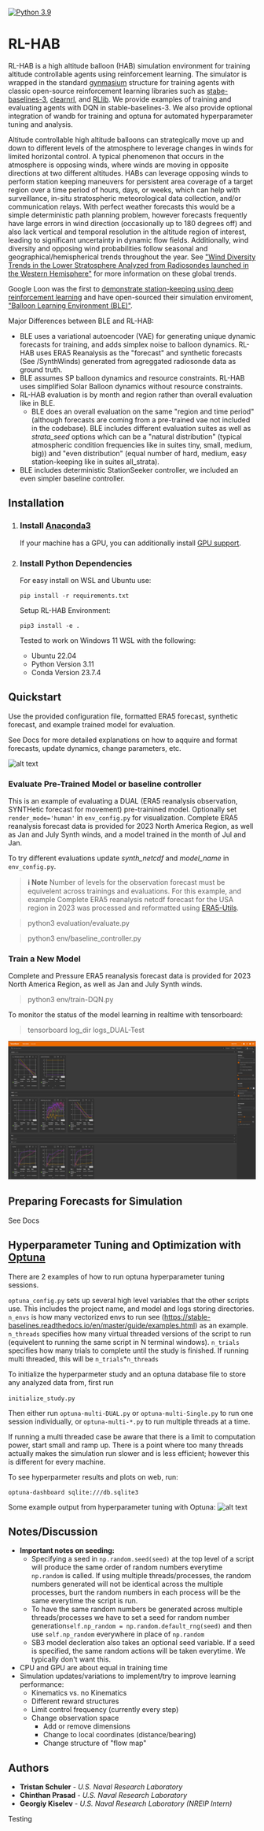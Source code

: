 [![Python 3.9](https://img.shields.io/badge/python-3.11-blue.svg)](https://www.python.org/downloads/release/python-390/)

# RL-HAB

RL-HAB is a high altitude balloon (HAB) simulation environment for training altitude controllable agents using reinforcement learning. The simulator is wrapped 
in the standard [gynmasium](https://gymnasium.farama.org/) structure for training agents with classic open-source reinforcement learning libraries
such as [stabe-baselines-3](https://stable-baselines3.readthedocs.io/en/master/), [clearnrl](https://docs.cleanrl.dev/), 
and [RLlib](https://docs.ray.io/en/latest/rllib/index.html). We provide examples of training and evaluating agents with 
DQN in stable-baselines-3.  We also provide optional integration of wandb for training and optuna for automated hyperparameter 
tuning and analysis.


Altitude controllable high altitude balloons can strategically move up and down to different levels of the atmosphere to leverage changes in winds for limited horizontal control. A typical phenomenon that occurs in the atmosphere is opposing winds, where winds are moving in opposite directions at two different altitudes. 
HABs can leverage opposing winds to perform station keeping maneuvers for persistent area coverage of a 
target region over a time period of hours, days, or weeks, which can help with surveillance, in-situ stratospheric meteorological 
data collection, and/or communication relays.  With perfect weather forecasts
this would be a simple deterministic path planning problem, however forecasts frequently have large errors in wind direction (occasionally up to 180 degrees off) 
and also lack vertical and temporal resolution in the altitude region of interest, leading to significant 
uncertainty in dynamic flow fields.  Additionally, wind diversity and opposing wind probabilities follow seasonal and geographical/hemispherical trends throughout the year. See ["Wind Diversity Trends in the Lower Stratosphere Analyzed from Radiosondes launched in the Western Hemisphere"](https://essopenarchive.org/doi/full/10.22541/essoar.173655479.95219548) for more information on these global trends. 

Google Loon was the first to [demonstrate station-keeping using deep reinforcement learning](https://www.nature.com/articles/s41586-020-2939-8) and have open-sourced their simulation enviroment, ["Balloon Learning Environment (BLE)"](https://balloon-learning-environment.readthedocs.io/en/latest/). 

Major Differences between BLE and RL-HAB:
  * BLE uses a variational autoencoder (VAE) for generating unique dynamic forecasts for training, and adds simplex noise to balloon dynamics. RL-HAB uses ERA5 Reanalysis as the "forecast" and synthetic forecasts (See /SynthWinds) generated from agreggated radiosonde data as ground truth.
  * BLE assumes SP balloon dynamics and resource constraints. RL-HAB uses simplified Solar Balloon dynamics without resource constraints.
  * RL-HAB evaluation is by month and region rather than overall evaluation like in BLE.
    * BLE does an overall evaluation on the same "region and time period" (although forecasts are coming from a pre-trained vae not included in the codebase). BLE includes different evaluation suites as well as *strata_seed* options which can be a "natural distribution" (typical atmospheric condition frequencies like in suites tiny, small, medium, big)) and "even distribution" (equal number of hard, medium, easy station-keeping like in suites all_strata). 
  * BLE includes deterministic StationSeeker controller, we included an even simpler baseline controller.


<!---
![alt text](img/station-keeping.png) ![alt text](img/wind-looped.gif)
-->

## Installation

1. ### Install [Anaconda3](https://www.anaconda.com/download)
    If your machine has a GPU, you can additionally install [GPU support](https://www.anaconda.com/blog/getting-started-with-gpu-computing-in-anaconda).

2. ### Install Python Dependencies

    For easy install on WSL and Ubuntu use:
    ```
    pip install -r requirements.txt
    ```

    Setup RL-HAB Environment:   
    ```
    pip3 install -e .
    ```
    
    Tested to work on Windows 11 WSL with the following:
    * Ubuntu 22.04
    * Python Version 3.11
    * Conda Version 23.7.4
  

##  Quickstart
Use the provided configuration file, formatted ERA5 forecast, synthetic forecast, and example trained model for evaluation. 

See Docs for more detailed explanations on how to aqquire and format forecasts, update dynamics, change parameters, etc. 

![alt text](img/simulator.gif)


### Evaluate Pre-Trained Model or baseline controller
This is an example of evaluating a DUAL (ERA5 reanalysis observation, SYNTHetic forecast for movement) pre-trainined model. Optionally set `render_mode='human'` in `env_config.py` for visualization.  Complete ERA5 reanalysis forecast data is provided for 2023 North America Region, as well as Jan and July Synth winds, and a model trained in the month of Jul and Jan.  

To try different evaluations update *synth_netcdf* and *model_name* in `env_config.py`.

> **ℹ️ Note** Number of levels for the observation forecast must be equivelent across trainings and evaluations. For this example, and example Complete ERA5 reanalysis netcdf forecast for the USA region in 2023 was processed and reformatted using [ERA5-Utils](https://github.com/tkschuler/ERA5-Utils). 

  > python3 evaluation/evaluate.py

  > python3 env/baseline_controller.py

### Train a New Model
Complete and Pressure ERA5 reanalysis forecast data is provided for 2023 North America Region, as well as Jan and July Synth winds.

  > python3 env/train-DQN.py

To monitor the status of the model learning in realtime with tensorboard:

  > tensorboard log_dir logs_DUAL-Test

![alt text](img/tensorboard_example_output.png)

<!---
##  Train and Evaluate RL HAB Agents

    **ToDo**  Discuss Forecast Processing. How to Download from ECWMF Copernicus etc

    **ToDo**  Discuss SynthWinds,  is this a seperate Repo?

### Setup Environment
Set enviromental parameters in **env.config.env_config.py**

### Training an Agent
Follow **train-DQN.py** as an example of how to train an agent.

    **ToDo**  Add options for simulating time skips with synth winds

    **ToDo** Add options for different motion profiles,  kinematics, noise, etc. 

    **ToDo**  Should We setup different Config files for different variations on the environment?

    **ToDo**  Should We seperate the reward functions?


The *config dictionary* within the script can be updated with various hyperparemters, training runtime, and other customizations

#### Reccommended Configuration, Hyperparameters and Reward Structure:
* Kinematics Motion Model
* Total Train time of 100 mil steps
* Radius of 50 km
* Randomly change flow every episode (*random_flow_episode_length* of 1)
* See *hyperparemters dictionary* within **train-DQN.py** for a starting point
* Euclidian reward structure (This can me changed in the *step function* of **FlowEnv3D_SK_relative.py** 
  or **FlowEnv3D_SK_relative_kinematics.py**. Currently set to *reward_euclidian*)


### Evaluating an Agent
Once training is complete, run **evaluate_\*.py** as an example of how to evaluate a trained agent. This script also provides 
an example of rendering the path of trained agents. 

Below shows an example of statistics tracked in wandb when running multiple experiments with varrying hyperparemters.

![alt text](img/wandb-example.png)
-->

## Preparing Forecasts for Simulation
  See Docs


## Hyperparameter Tuning and Optimization with [Optuna](https://optuna.org/)

There are 2 examples of how to run optuna hyperparameter tuning sessions.  

```optuna_config.py``` sets up several high level variables that the other scripts use. 
This includes the project name, and model and logs storing directories.  ```n_envs``` is how many vectorized envs to run
see (https://stable-baselines.readthedocs.io/en/master/guide/examples.html) as an example. ```n_threads``` specifies 
how many virtual threaded versions of the script to run (equivelent to running the same script in N terminal windows). ```n_trials``` 
specifies how many trials to complete until the study is finished.  If running multi threaded, this will be ```n_trials```*```n_threads```

To initialize the hyperparmeter study and an optuna database file to store any analyzed data from, first run 

```initialize_study.py```

Then either run ```optuna-multi-DUAL.py``` or ```optuna-multi-Single.py``` to 
run one session individually,  or ```optuna-multi-*.py``` to run multiple threads at a time. 

If running a multi threaded case be aware that there is a limit to computation power, start small and ramp up.  There is a point 
where too many threads actually makes the simulation run slower and is less efficient; however this is different for every machine. 

To see hyperparmeter results and plots on web, run:

    optuna-dashboard sqlite:///db.sqlite3

Some example output from hyperparameter tuning with Optuna:
![alt text](img/optuna-1.png)

## Notes/Discussion
   * **Important notes on seeding:**
        * Specifying a seed in ```np.random.seed(seed)``` at the top level of a script will produce the same order of random numbers everytime
          ```np.random``` is called. If using multiple threads/processes,  the random numbers generated will not be identical across the multiple processes, 
          burt the random numbers in each process will be the same everytime the script is run.
        * To have the same random numbers be generated across multiple threads/processes we have to set a seed for random 
          number generation```self.np_random = np.random.default_rng(seed)``` and then use ```self.np_random``` everywhere in place of ```np.random```
        * SB3 model decleration also takes an optional seed variable.  If a seed is specified,  the same random actions will be taken everytime. We typically don't want this.   
   * CPU and GPU are about equal in training time
   * Simulation updates/variations to implement/try to improve learning performance:
      * Kinematics vs. no Kinematics
      * Different reward structures
      * Limit control frequency  (currently every step)
      * Change observation space
        * Add or remove dimensions
        * Change to local coordinates (distance/bearing)
        * Change structure of "flow map"

## Authors
* **Tristan Schuler** - *U.S. Naval Research Laboratory*
* **Chinthan Prasad** - *U.S. Naval Research Laboratory*
* **Georgiy Kiselev** - *U.S. Naval Research Laboratory (NREIP Intern)*

Testing 